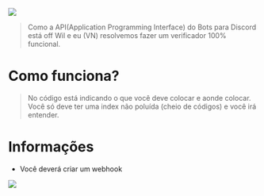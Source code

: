  ![](https://cdn.discordapp.com/avatars/550305758583980042/dc10b0561b5ba70bab069fc0b0b88dfb.png?size=2048)


> Como a API(Application Programming Interface) do Bots para Discord está off
> Wil e eu (VN) resolvemos fazer um verificador 100% funcional.

# Como funciona?
 
> No código está indicando o que você deve colocar e aonde colocar.
> Você só deve ter uma index não poluída (cheio de códigos) e você irá entender.

# Informações
- Você deverá criar um webhook


![](https://cdn.discordapp.com/attachments/683449027446046761/711603891242008667/Screenshot_2020-05-17-11-37-48-1-1.png)
